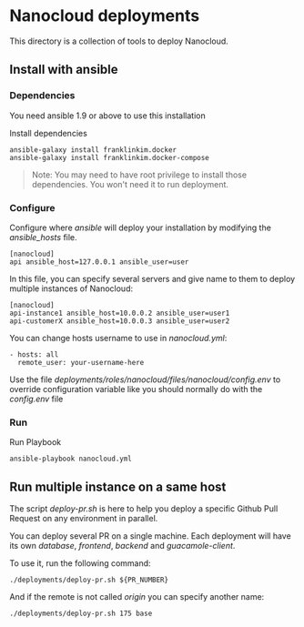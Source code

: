 # Nanocloud deployments

This directory is a collection of tools to deploy Nanocloud.

## Install with ansible

### Dependencies

You need ansible 1.9 or above to use this installation

Install dependencies

```
ansible-galaxy install franklinkim.docker
ansible-galaxy install franklinkim.docker-compose
```

> Note: You may need to have root privilege to install those dependencies. You
> won't need it to run deployment.

### Configure

Configure where *ansible* will deploy your installation by modifying the
*ansible_hosts* file.

```
[nanocloud]
api ansible_host=127.0.0.1 ansible_user=user
```

In this file, you can specify several servers and give name to them to deploy
multiple instances of Nanocloud:

```
[nanocloud]
api-instance1 ansible_host=10.0.0.2 ansible_user=user1
api-customerX ansible_host=10.0.0.3 ansible_user=user2
```

You can change hosts username to use in *nanocloud.yml*:

```
- hosts: all
  remote_user: your-username-here
```

Use the file *deployments/roles/nanocloud/files/nanocloud/config.env* to
override configuration variable like you should normally do with the *config.env*
file

### Run

Run Playbook

```
ansible-playbook nanocloud.yml
```

## Run multiple instance on a same host

The script *deploy-pr.sh* is here to help you deploy a specific Github Pull Request
on any environment in parallel.

You can deploy several PR on a single machine. Each deployment will have its
own *database*, *frontend*, *backend* and *guacamole-client*.

To use it, run the following command:

```
./deployments/deploy-pr.sh ${PR_NUMBER}
```

And if the remote is not called *origin* you can specify another name:

```
./deployments/deploy-pr.sh 175 base
```
